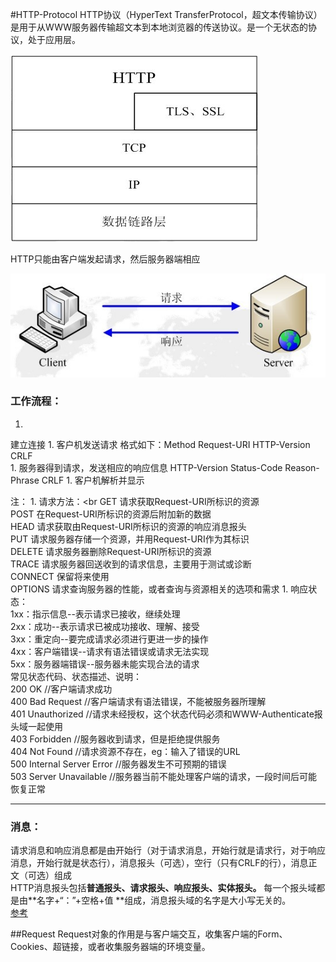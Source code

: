 #HTTP-Protocol
HTTP协议（HyperText TransferProtocol，超文本传输协议）是用于从WWW服务器传输超文本到本地浏览器的传送协议。是一个无状态的协议，处于应用层。

![](TCPIP.jpg)

HTTP只能由客户端发起请求，然后服务器端相应

![](5657919_2.jpg)

### 工作流程：


1. 
建立连接
1. 
客户机发送请求    格式如下：Method Request-URI HTTP-Version CRLF  
1. 
服务器得到请求，发送相应的响应信息           HTTP-Version Status-Code Reason-Phrase CRLF
1. 
客户机解析并显示

注：
1. 
请求方法：<br
GET     请求获取Request-URI所标识的资源<br>
POST    在Request-URI所标识的资源后附加新的数据<br>
HEAD    请求获取由Request-URI所标识的资源的响应消息报头<br>
PUT     请求服务器存储一个资源，并用Request-URI作为其标识<br>
DELETE  请求服务器删除Request-URI所标识的资源<br>
TRACE   请求服务器回送收到的请求信息，主要用于测试或诊断<br>
CONNECT 保留将来使用<br>
OPTIONS 请求查询服务器的性能，或者查询与资源相关的选项和需求
1. 
响应状态：<br>
1xx：指示信息--表示请求已接收，继续处理<br>
2xx：成功--表示请求已被成功接收、理解、接受<br>
3xx：重定向--要完成请求必须进行更进一步的操作<br>
4xx：客户端错误--请求有语法错误或请求无法实现<br>
5xx：服务器端错误--服务器未能实现合法的请求<br>
常见状态代码、状态描述、说明：<br>
200 OK      //客户端请求成功<br>
400 Bad Request  //客户端请求有语法错误，不能被服务器所理解<br>
401 Unauthorized //请求未经授权，这个状态代码必须和WWW-Authenticate报头域一起使用 <br>
403 Forbidden  //服务器收到请求，但是拒绝提供服务<br>
404 Not Found  //请求资源不存在，eg：输入了错误的URL<br>
500 Internal Server Error //服务器发生不可预期的错误<br>
503 Server Unavailable  //服务器当前不能处理客户端的请求，一段时间后可能恢复正常<br>



---



### 消息：
请求消息和响应消息都是由开始行（对于请求消息，开始行就是请求行，对于响应消息，开始行就是状态行），消息报头（可选），空行（只有CRLF的行），消息正文（可选）组成<br>HTTP消息报头包括**普通报头、请求报头、响应报头、实体报头。**
每一个报头域都是由**名字+“：”+空格+值 **组成，消息报头域的名字是大小写无关的。<br>
[参考](http://www.cnblogs.com/li0803/archive/2008/11/03/1324746.html)

##Request
Request对象的作用是与客户端交互，收集客户端的Form、Cookies、超链接，或者收集服务器端的环境变量。
